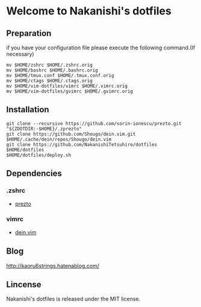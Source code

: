 # Welcome to Nakanishi's dotfiles

## Preparation

if you have your configuration file please execute the following command.(If necessary)

    mv $HOME/zshrc $HOME/.zshrc.orig
    mv $HOME/bashrc $HOME/.bashrc.orig
    mv $HOME/tmux.conf $HOME/.tmux.conf.orig
    mv $HOME/ctags $HOME/.ctags.orig
    mv $HOME/vim-dotfiles/vimrc $HOME/.vimrc.orig
    mv $HOME/vim-dotfiles/gvimrc $HOME/.gvimrc.orig

## Installation

    git clone --recursive https://github.com/sorin-ionescu/prezto.git "${ZDOTDIR:-$HOME}/.zprezto"
    git clone https://github.com/Shougo/dein.vim.git $HOME/.cache/dein/repos/Shougo/dein.vim
    git clone https://github.com/NakanishiTetsuhiro/dotfiles $HOME/dotfiles
    $HOME/dotfiles/deploy.sh

## Dependencies

### .zshrc

- [prezto](https://github.com/sorin-ionescu/prezto)

### vimrc

- [dein.vim](https://github.com/Shougo/dein.vim)


## Blog

http://kaoru6strings.hatenablog.com/

## Lincense

Nakanishi's dotfiles is released under the MIT license.
